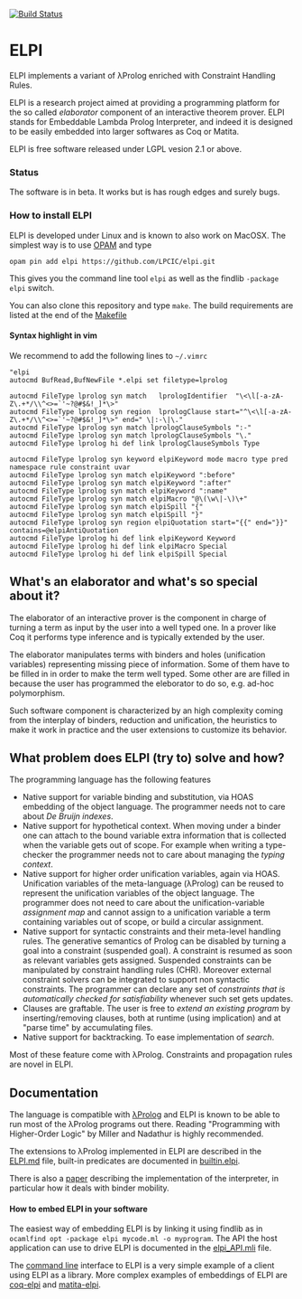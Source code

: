 [![Build Status](https://travis-ci.org/LPCIC/elpi.svg?branch=master)](https://travis-ci.org/LPCIC/elpi)
# ELPI

ELPI implements a variant of λProlog enriched with Constraint Handling Rules.

ELPI is a research project aimed at providing a programming platform
for the so called *elaborator* component of an interactive theorem prover.
ELPI stands for Embeddable Lambda Prolog Interpreter, and indeed it is
designed to be easily embedded into larger softwares 
as Coq or Matita.

ELPI is free software released under LGPL vesion 2.1 or above.

### Status

The software is in beta.  It works but is has rough edges and surely bugs.

### How to install ELPI

ELPI is developed under Linux and is known to also work on MacOSX.
The simplest way is to use [OPAM](http://opam.ocaml.org/) and type
```
opam pin add elpi https://github.com/LPCIC/elpi.git
```
This gives you the command line tool `elpi` as well as the findlib
`-package elpi` switch.

You can also clone this repository and type `make`.  The build requirements
are listed at the end of the [Makefile](Makefile)

#### Syntax highlight in vim

We recommend to add the following lines to `~/.vimrc`

```vim
"elpi
autocmd BufRead,BufNewFile *.elpi set filetype=lprolog

autocmd FileType lprolog syn match   lprologIdentifier  "\<\l[-a-zA-Z\.+*/\\^<>=`'~?@#$&!_]*\>"
autocmd FileType lprolog syn region  lprologClause start="^\<\l[-a-zA-Z\.+*/\\^<>=`'~?@#$&!_]*\>" end=" \|:-\|\."
autocmd FileType lprolog syn match lprologClauseSymbols ":-"
autocmd FileType lprolog syn match lprologClauseSymbols "\."
autocmd FileType lprolog hi def link lprologClauseSymbols Type

autocmd FileType lprolog syn keyword elpiKeyword mode macro type pred namespace rule constraint uvar
autocmd FileType lprolog syn match elpiKeyword ":before"
autocmd FileType lprolog syn match elpiKeyword ":after"
autocmd FileType lprolog syn match elpiKeyword ":name"
autocmd FileType lprolog syn match elpiMacro "@\(\w\|-\)\+"
autocmd FileType lprolog syn match elpiSpill "{"
autocmd FileType lprolog syn match elpiSpill "}"
autocmd FileType lprolog syn region elpiQuotation start="{{" end="}}" contains=@elpiAntiQuotation
autocmd FileType lprolog hi def link elpiKeyword Keyword
autocmd FileType lprolog hi def link elpiMacro Special
autocmd FileType lprolog hi def link elpiSpill Special
```

## What's an elaborator and what's so special about it?

The elaborator of an interactive prover is the component in
charge of turning a term as input by the user into a well
typed one.  In a prover like Coq it performs type inference
and is typically extended by the user.

The elaborator manipulates terms with binders and holes 
(unification variables) representing missing piece of 
information.  Some of them have to be filled in in order 
to make the term well typed. Some other are are filled in because 
the user has programmed the eleborator to do so, e.g. ad-hoc polymorphism.

Such software component is characterized by an high complexity
coming from the interplay of binders, reduction and unification,
the heuristics to make it work in practice and the user extensions
to customize its behavior.

## What problem does ELPI (try to) solve and how?

The programming language has the following features
- Native support for variable binding and substitution, via 
  HOAS embedding of the object language.  The programmer needs
  not to care about *De Bruijn indexes*.
- Native support for hypothetical context.  When moving under a
  binder one can attach to the bound variable extra information
  that is collected when the variable gets out of scope.
  For example when writing a type-checker the programmer needs 
  not to care about managing the *typing context*.
- Native support for higher order unification variables, again via HOAS.
  Unification variables of the meta-language (λProlog) can be reused to
  represent the unification variables of the object language.
  The programmer does not need to care about the unification-variable
  *assignment map* and cannot assign to a unification variable a term
  containing variables out of scope, or build a circular assignment. 
- Native support for syntactic constraints and their meta-level handling rules.
  The generative semantics of Prolog can be disabled by turning a goal
  into a constraint (suspended goal). A constraint is resumed as soon as
  relevant variables gets assigned. Suspended constraints can be manipulated
  by constraint handling rules (CHR). Moreover external constraint solvers
  can be integrated to support non syntactic constraints.
  The programmer can declare any set of *constraints that is automatically
  checked for satisfiability* whenever such set gets updates.
- Clauses are graftable. The user is free to *extend an existing program* by
  inserting/removing clauses, both at runtime (using implication) and at
  "parse time" by accumulating files.
- Native support for backtracking. To ease implementation of *search*.

Most of these feature come with λProlog.  Constraints and propagation rules are novel in ELPI.

## Documentation

The language is compatible with [λProlog](http://www.lix.polytechnique.fr/~dale/lProlog/) 
and ELPI is known to be able to run most of the λProlog programs out there.
Reading "Programming with Higher-Order Logic" by Miller and Nadathur is
highly recommended.

The extensions to λProlog implemented in ELPI are described in the
[ELPI.md](ELPI.md) file, built-in predicates are documented in
[builtin.elpi](builtin.elpi).

There is also a [paper](https://hal.inria.fr/hal-01176856/) describing
the implementation of the interpreter, in particular how it deals with
binder mobility.

#### How to embed ELPI in your software

The easiest way of embedding ELPI is by linking it using findlib 
as in `ocamlfind opt -package elpi mycode.ml -o myprogram`.
The API the host application can use to drive ELPI is documented in the
[elpi_API.mli](src/elpi_API.mli) file.

The [command line](elpi_REPL.ml) interface to ELPI is a very simple
example of a client using ELPI as a library.
More complex examples of embeddings of ELPI are [coq-elpi](https://github.com/LPCIC/coq-elpi) and
[matita-elpi](https://github.com/LPCIC/matita).


